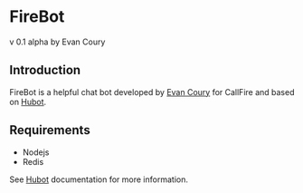 # FireBot

v 0.1 alpha by Evan Coury

## Introduction

FireBot is a helpful chat bot developed by [Evan
Coury](https://github.com/EvanDotPro) for CallFire and based on
[Hubot](http://hubot.github.com/).

## Requirements

* Nodejs
* Redis

See [Hubot](http://hubot.github.com/) documentation for more information.
